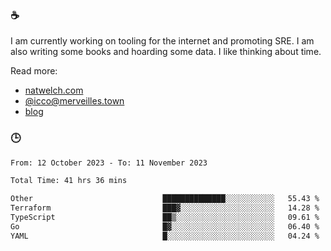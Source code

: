 ### ☕

I am currently working on tooling for the internet and promoting SRE. I am also writing some books and hoarding some data. I like thinking about time. 

Read more:

 - [natwelch.com](https://natwelch.com)
 - [@icco@merveilles.town](https://merveilles.town/@icco)
 - [blog](https://writing.natwelch.com)

### 🕒

<!--START_SECTION:waka-->

```txt
From: 12 October 2023 - To: 11 November 2023

Total Time: 41 hrs 36 mins

Other                             ██████████████░░░░░░░░░░░   55.43 %
Terraform                         ███▓░░░░░░░░░░░░░░░░░░░░░   14.28 %
TypeScript                        ██▒░░░░░░░░░░░░░░░░░░░░░░   09.61 %
Go                                █▓░░░░░░░░░░░░░░░░░░░░░░░   06.40 %
YAML                              █░░░░░░░░░░░░░░░░░░░░░░░░   04.24 %
```

<!--END_SECTION:waka-->
